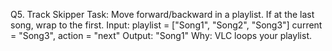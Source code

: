 Q5. Track Skipper
Task: Move forward/backward in a playlist.
If at the last song, wrap to the first.
Input:
playlist = ["Song1", "Song2", "Song3"]
current = "Song3", action = "next"
Output: "Song1"
Why: VLC loops your playlist.